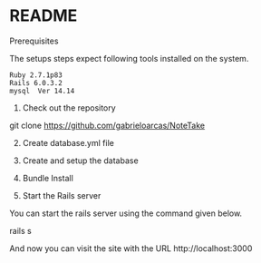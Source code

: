 # README
Prerequisites

The setups steps expect following tools installed on the system.

    Ruby 2.7.1p83
    Rails 6.0.3.2
    mysql  Ver 14.14 

1. Check out the repository

git clone https://github.com/gabrieloarcas/NoteTake

2. Create database.yml file

3. Create and setup the database

4. Bundle Install

4. Start the Rails server

You can start the rails server using the command given below.

rails s

And now you can visit the site with the URL http://localhost:3000
